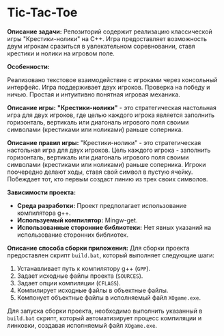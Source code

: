 # Tic-Tac-Toe
**Описание задачи:**
Репозиторий содержит реализацию классической игры "Крестики-нолики" на C++. Игра предоставляет возможность двум игрокам сразиться в увлекательном соревновании, ставя крестики и нолики на игровом поле.

**Особенности:**

Реализовано текстовое взаимодействие с игроками через консольный интерфейс.
Игра поддерживает двух игроков.
Проверка на победу и ничью.
Простая и интуитивно понятная игровая механика.

**Описание игры:**
**"Крестики-нолики"** - это стратегическая настольная игра для двух игроков, где целью каждого игрока является заполнить горизонталь, вертикаль или диагональ игрового поля своими символами (крестиками или ноликами) раньше соперника.

**Описание правил игры:**
"Крестики-нолики" - это стратегическая настольная игра для двух игроков. Цель каждого игрока - заполнить горизонталь, вертикаль или диагональ игрового поля своими символами (крестиками или ноликами) раньше соперника. Игроки поочередно делают ходы, ставя свой символ в пустую ячейку. Побеждает тот, кто первым создаст линию из трех своих символов.

**Зависимости проекта:**
- **Среда разработки:** Проект предполагает использование компилятора g++.
- **Используемый компилятор:** Mingw-get.
- **Использованные сторонние библиотеки:** Нет явных указаний на использование сторонних библиотек.

**Описание способа сборки приложения:**
Для сборки проекта предоставлен скрипт `build.bat`, который выполняет следующие шаги:
1. Устанавливает путь к компилятору g++ (`GPP`).
2. Задает исходные файлы проекта (`SOURCES`).
3. Задает опции компиляции (`CFLAGS`).
4. Компилирует исходные файлы в объектные файлы.
5. Компонует объектные файлы в исполняемый файл `XOgame.exe`.

Для запуска сборки проекта, необходимо выполнить указанный в `build.bat` скрипт, который автоматизирует процесс компиляции и линковки, создавая исполняемый файл `XOgame.exe`.
